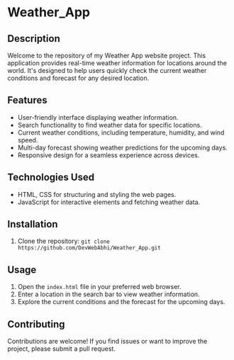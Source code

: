 # Weather_App

## Description

Welcome to the repository of my Weather App website project. This application provides real-time weather information for locations around the world. It's designed to help users quickly check the current weather conditions and forecast for any desired location.

## Features

- User-friendly interface displaying weather information.
- Search functionality to find weather data for specific locations.
- Current weather conditions, including temperature, humidity, and wind speed.
- Multi-day forecast showing weather predictions for the upcoming days.
- Responsive design for a seamless experience across devices.

## Technologies Used

- HTML, CSS for structuring and styling the web pages.
- JavaScript for interactive elements and fetching weather data.
  
## Installation

1. Clone the repository: `git clone https://github.com/DevWebAbhi/Weather_App.git`

## Usage

1. Open the `index.html` file in your preferred web browser.
2. Enter a location in the search bar to view weather information.
3. Explore the current conditions and the forecast for the upcoming days.

## Contributing

Contributions are welcome! If you find issues or want to improve the project, please submit a pull request.
